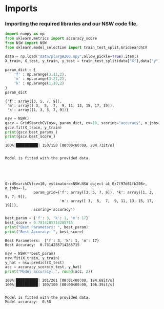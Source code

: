 # Imports
### Importing the required libraries and our NSW code file.
```python
import numpy as np
from sklearn.metrics import accuracy_score
from NSW import NSW
from sklearn.model_selection import train_test_split,GridSearchCV
```


```python
data = np.load("data/plarge300.npy",allow_pickle=True).item()
X_train, X_test, y_train, y_test = train_test_split(data["X"],data["y"], test_size=0.33, random_state=1992)
```


```python
param_dict = {
    'f' : np.arange(3,11,2),
    'm' : np.arange(3,21,2),
    'k' : np.arange(1,10,2)
}
param_dict
```




    {'f': array([3, 5, 7, 9]),
     'm': array([ 3,  5,  7,  9, 11, 13, 15, 17, 19]),
     'k': array([1, 3, 5, 7, 9])}




```python
nsw = NSW()
gscv = GridSearchCV(nsw, param_dict, cv=10, scoring="accuracy", n_jobs=-1)
gscv.fit(X_train, y_train)
print(gscv.best_params_)
print(gscv.best_score_)
```

    100%|██████████| 150/150 [00:00<00:00, 204.73it/s]


    Model is fitted with the provided data.





    GridSearchCV(cv=10, estimator=<NSW.NSW object at 0x7f97d61fb208>, n_jobs=-1,
                 param_grid={'f': array([3, 5, 7, 9]), 'k': array([1, 3, 5, 7, 9]),
                             'm': array([ 3,  5,  7,  9, 11, 13, 15, 17, 19])},
                 scoring='accuracy')




```python
best_param = {'f': 3, 'k': 1, 'm': 17}
best_score = 0.7814285714285715
print("Best Parameters: ", best_param)
print("Best Accuracy: ", best_score)
```

    Best Parameters:  {'f': 3, 'k': 1, 'm': 17}
    Best Accuracy:  0.7814285714285715



```python
nsw = NSW(**best_param)
nsw.fit(X_train, y_train)
y_hat = nsw.predict(X_test)
acc = accuracy_score(y_test, y_hat)
print("Model accuracy: ", round(acc, 2))
```

    100%|██████████| 201/201 [00:01<00:00, 184.68it/s]
    100%|██████████| 100/100 [00:00<00:00, 106.39it/s]


    Model is fitted with the provided data.
    Model accuracy:  0.58



```python


```
